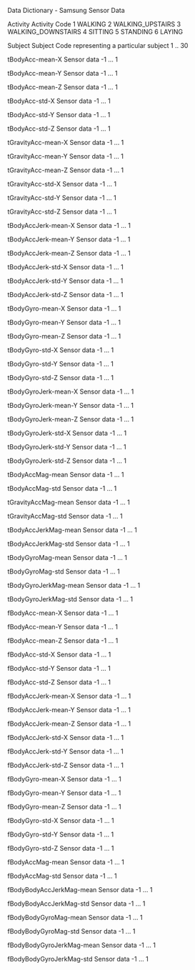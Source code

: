 
  Data Dictionary - Samsung Sensor Data

Activity
  Activity Code
    1  WALKING
    2  WALKING_UPSTAIRS
    3  WALKING_DOWNSTAIRS
    4  SITTING
    5  STANDING
    6  LAYING

Subject
  Subject Code representing a particular subject
    1 .. 30

tBodyAcc-mean-X
  Sensor data
    -1 ... 1
  
tBodyAcc-mean-Y 
  Sensor data
    -1 ... 1
  
tBodyAcc-mean-Z
  Sensor data
    -1 ... 1
  
tBodyAcc-std-X 
  Sensor data
    -1 ... 1
  
tBodyAcc-std-Y
  Sensor data
    -1 ... 1
  
tBodyAcc-std-Z 
  Sensor data
    -1 ... 1
  
tGravityAcc-mean-X
  Sensor data
    -1 ... 1
  
tGravityAcc-mean-Y 
  Sensor data
    -1 ... 1
  
tGravityAcc-mean-Z
  Sensor data
    -1 ... 1
  
tGravityAcc-std-X 
  Sensor data
    -1 ... 1
  
tGravityAcc-std-Y
  Sensor data
    -1 ... 1
  
tGravityAcc-std-Z
  Sensor data
    -1 ... 1
  
tBodyAccJerk-mean-X
  Sensor data
    -1 ... 1
  
tBodyAccJerk-mean-Y 
  Sensor data
    -1 ... 1
  
tBodyAccJerk-mean-Z
  Sensor data
    -1 ... 1
  
tBodyAccJerk-std-X
  Sensor data
    -1 ... 1
  
tBodyAccJerk-std-Y
  Sensor data
    -1 ... 1
  
tBodyAccJerk-std-Z
  Sensor data
    -1 ... 1
  
tBodyGyro-mean-X
  Sensor data
    -1 ... 1
  
tBodyGyro-mean-Y 
  Sensor data
    -1 ... 1
  
tBodyGyro-mean-Z
  Sensor data
    -1 ... 1
  
tBodyGyro-std-X
  Sensor data
    -1 ... 1
  
tBodyGyro-std-Y
  Sensor data
    -1 ... 1
  
tBodyGyro-std-Z
  Sensor data
    -1 ... 1
  
tBodyGyroJerk-mean-X
  Sensor data
    -1 ... 1
  
tBodyGyroJerk-mean-Y
  Sensor data
    -1 ... 1
  
tBodyGyroJerk-mean-Z
  Sensor data
    -1 ... 1
  
tBodyGyroJerk-std-X 
  Sensor data
    -1 ... 1
  
tBodyGyroJerk-std-Y
  Sensor data
    -1 ... 1
  
tBodyGyroJerk-std-Z 
  Sensor data
    -1 ... 1
   
  
tBodyAccMag-mean
  Sensor data
    -1 ... 1
   
  
tBodyAccMag-std
  Sensor data
    -1 ... 1
   
  
tGravityAccMag-mean
  Sensor data
    -1 ... 1
   
  
tGravityAccMag-std
  Sensor data
    -1 ... 1
   
  
tBodyAccJerkMag-mean
  Sensor data
    -1 ... 1
   
  
tBodyAccJerkMag-std 
  Sensor data
    -1 ... 1
   
  
tBodyGyroMag-mean
  Sensor data
    -1 ... 1
   
  
tBodyGyroMag-std 
  Sensor data
    -1 ... 1
   
  
tBodyGyroJerkMag-mean
  Sensor data
    -1 ... 1

  
tBodyGyroJerkMag-std
  Sensor data
    -1 ... 1

  
fBodyAcc-mean-X
  Sensor data
    -1 ... 1
   
  
fBodyAcc-mean-Y
  Sensor data
    -1 ... 1
   
  
fBodyAcc-mean-Z
  Sensor data
    -1 ... 1
   
  
fBodyAcc-std-X 
  Sensor data
    -1 ... 1
   
  
fBodyAcc-std-Y
  Sensor data
    -1 ... 1
   
  
fBodyAcc-std-Z 
  Sensor data
    -1 ... 1
   
  
fBodyAccJerk-mean-X
  Sensor data
    -1 ... 1
   
  
fBodyAccJerk-mean-Y 
  Sensor data
    -1 ... 1
   
  
fBodyAccJerk-mean-Z
  Sensor data
    -1 ... 1
   
  
fBodyAccJerk-std-X
  Sensor data
    -1 ... 1
   
  
fBodyAccJerk-std-Y
  Sensor data
    -1 ... 1
   
  
fBodyAccJerk-std-Z
  Sensor data
    -1 ... 1
   
  
fBodyGyro-mean-X
  Sensor data
    -1 ... 1
   
  
fBodyGyro-mean-Y 
  Sensor data
    -1 ... 1
   
  
fBodyGyro-mean-Z
  Sensor data
    -1 ... 1
   
  
fBodyGyro-std-X
  Sensor data
    -1 ... 1

  
fBodyGyro-std-Y
  Sensor data
    -1 ... 1

  
fBodyGyro-std-Z
  Sensor data
    -1 ... 1
   
  
fBodyAccMag-mean
  Sensor data
    -1 ... 1
   
  
fBodyAccMag-std
  Sensor data
    -1 ... 1
   
  
fBodyBodyAccJerkMag-mean
  Sensor data
    -1 ... 1
   
  
fBodyBodyAccJerkMag-std 
  Sensor data
    -1 ... 1
  
fBodyBodyGyroMag-mean
  Sensor data
    -1 ... 1
  
fBodyBodyGyroMag-std
  Sensor data
    -1 ... 1
  
fBodyBodyGyroJerkMag-mean
  Sensor data
    -1 ... 1
  
fBodyBodyGyroJerkMag-std 
  Sensor data
    -1 ... 1







